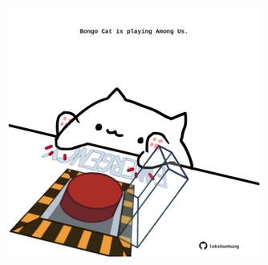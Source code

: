 <!-- built at 17/05/2024, 18:00:54 UTC -->
<p align="center">
  <img width="500" height="500" src="./ReadmeImage.svg">
</p>
